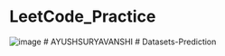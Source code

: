# LeetCode_Practice
![image](https://github.com/AYUSHSURYAVANSHI/LeetCode_Practice/assets/113771722/1d1f66bf-7bee-4b83-ae33-592f2697b6a9)
#   A Y U S H S U R Y A V A N S H I  
 #   D a t a s e t s - P r e d i c t i o n  
 
